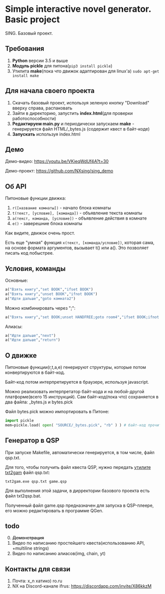 # Simple interactive novel generator. Basic project

SING. Базовый проект.

## Требования
1. **Python** версии 3.5 и выше
2. **Модуль pickle** для питона(`pip3 install pickle`)
3. Утилита **make**(пока что движок адаптирован для linux'а) `sudo apt-get install make`

## Для начала своего проекта
1. Скачать базовый проект, используя зеленую кнопку "Download" вверху справа, распаковать
2. Зайти в директорию, запустить **index.html**(для проверки работоспособности)
3. **Редактируем main.py** и периодически запускаем **make** - генерируется файл HTML/_bytes.js (содержит квест в байт-коде)
4. **Запускать** используя index.html

## Демо
Демо-видео: https://youtu.be/VKieqWdUf4A?t=30

Демо-проект: https://github.com/NXsing/sing_demo

## Об API

Питоновые функции движка:
1. ```r([название комнаты])``` - начало блока комнаты
2. ```t(текст, [условие], [команда])``` - объявление текста комнаты
3. ```a(текст, команда, [условие])``` - объявление действия в комнате
4. ```e()``` - заверешние блока комнаты

Как видите, движок очень прост.

Есть еще "умная" функция `x(текст, [команда/условие])`, которая сама, на основе формата аргументов, вызывает t() или a(). Это позволяет писать код побыстрее.

## Условия, команды

Основные:
```python
a("Взять книгу","set BOOK","ifset BOOK")
a("Взять книгу","unset BOOK","ifnot BOOK")
a("Идти дальше","goto комната2")
```

Можно комбинировать через ";":
```python
a("Взять книгу","set BOOK;unset HANDFREE;goto room4","ifset BOOK;ifnot VISITED4")
```

Алиасы:
```python
a("Идти дальше","next")
a("Идти дальше","return")
```

## О движке

Питоновые функции(r,t,a,e) генерируют структуры, которые потом конвертируются в байт-код.

Байт-код потом интерпретируется в браузере, используя javascript.

Можно реализовать интерпретатор байт-кода и на любой-другой платформе(всего 15 инструкций). Сам байт-код(пока что) сохраняется в два файла: _bytes.js и bytes.pick

Файл bytes.pick можно импортировать в Питоне:
```python
import pickle
mem=pickle.load( open( "SOURCE/_bytes.pick", "rb" ) ) # байт-код прочитан
```

## Генератор в QSP
При запуске Makefile, автоматически генерируется, в том числе, файл qsp.txt.

Для того, чтобы получить файл квеста QSP, нужно передать [утилите txt2gam](http://qsp.su/index.php?option=com_content&task=view&id=52&Itemid=56) файл qsp.txt:
```
txt2gam.exe qsp.txt game.qsp
```
Для выполнения этой задачи, в дирректории базового проекта есть файл txt2qsp.bat.

Полученный файл game.qsp предназначен для запуска в QSP-плеере, его можно редактировать в программе QGen.

## todo

0. ~~Демонстрация~~
1. Видео по написанию простейшего квеста(использованию API, +multiline strings)
2. Видео по написанию алиасов(img, chain, yt)

## Контакты для связи

1. Почта: x_n хатико) ro.ru
2. NX на Discord-канале ifrus: https://discordapp.com/invite/X86kkzM
